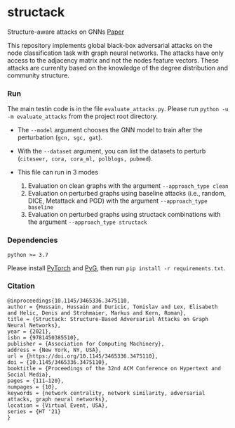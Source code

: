 # structack
Structure-aware attacks on GNNs [Paper](https://dl.acm.org/doi/abs/10.1145/3465336.3475110)

This repository implements global black-box adversarial attacks on the node classification task with graph neural networks.
The attacks have only access to the adjacency matrix and not the nodes feature vectors.
These attacks are currenlty based on the knowledge of the degree distribution and community structure.

### Run
The main testin code is in the file `evaluate_attacks.py`.
Please run `python -u -m evaluate_attacks` from the project root directory.

* The `--model` argument chooses the GNN model to train after the perturbation (`gcn, sgc, gat`).

* With the `--dataset` argument, you can list the datasets to perturb (`citeseer, cora, cora_ml, polblogs, pubmed`).

* This file can run in 3 modes
	1. Evaluation on clean graphs with the argument `--approach_type clean`
	2. Evaluation on perturbed graphs using baseline attacks (i.e., random, DICE, Metattack and PGD) with the argument `--approach_type baseline`
	3. Evaluation on perturbed graphs using structack combinations with the argument `--approach_type structack`

### Dependencies
`python >= 3.7`

Please install [PyTorch](https://pytorch.org/get-started/locally/) and [PyG](https://pytorch-geometric.readthedocs.io/en/latest/notes/installation.html), then run `pip install -r requirements.txt`.

### Citation

```
@inproceedings{10.1145/3465336.3475110,
author = {Hussain, Hussain and Duricic, Tomislav and Lex, Elisabeth and Helic, Denis and Strohmaier, Markus and Kern, Roman},
title = {Structack: Structure-Based Adversarial Attacks on Graph Neural Networks},
year = {2021},
isbn = {9781450385510},
publisher = {Association for Computing Machinery},
address = {New York, NY, USA},
url = {https://doi.org/10.1145/3465336.3475110},
doi = {10.1145/3465336.3475110},
booktitle = {Proceedings of the 32nd ACM Conference on Hypertext and Social Media},
pages = {111–120},
numpages = {10},
keywords = {network centrality, network similarity, adversarial attacks, graph neural networks},
location = {Virtual Event, USA},
series = {HT '21}
}

```